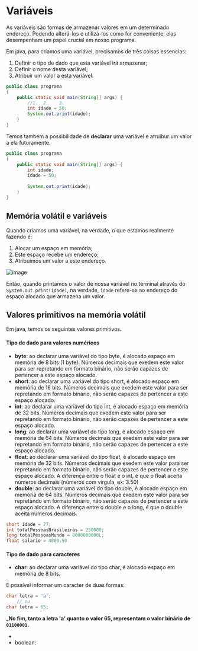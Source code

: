 # Variáveis
As variáveis são formas de armazenar valores em um determinado endereço. Podendo
alterá-los e utilizá-los como for conveniente, elas desempenham um papel crucial 
em nosso programa. 

Em java, para criamos uma variável, precisamos de três coisas essencias:
1. Definir o tipo de dado que esta variável irá armazenar;
2. Definir o nome desta variável; 
3. Atribuir um valor a esta variável. 
```java
public class programa
{
    public static void main(String[] args) {
        //1.  2.    3.
        int idade = 50; 
        System.out.print(idade);
    }
}
```

Temos também a possibilidade de __declarar__ uma variável e atruibur um valor a ela futuramente.
```java
public class programa
{
    public static void main(String[] args) {
        int idade; 
        idade = 50;
        
        System.out.print(idade);
    }
}
```

## Memória volátil e variáveis
Quando criamos uma variável, na verdade, o que estamos realmente fazendo é:
1. Alocar um espaço em memória;
2. Este espaço recebe um endereço;
3. Atribuimos um valor a este endereço.

![image](https://github.com/FireguiQueen/Java/assets/98475125/fda89935-d180-4a56-a0ff-f7be5b1015df)

Então, quando printamos o valor de nossa variável no terminal através do `System.out.print(idade)`, na verdade, `idade` refere-se
ao endereço do espaço alocado que armazena um valor.


## Valores primitivos na memória volátil
Em java, temos os seguintes valores primitivos.

#### Tipo de dado para valores numéricos
- __byte__: ao declarar uma variável do tipo byte, é alocado espaço em memória de 8 bits (1 byte). Números decimais que exedem este valor para ser repretando em formato binário, não serão capazes de pertencer a este espaço alocado. 
- __short__: ao declarar uma variável do tipo short, é alocado espaço em memória de 16 bits. Números decimais que exedem este valor para ser repretando em formato binário, não serão capazes de pertencer a este espaço alocado.  
- __int__: ao declarar uma variável do tipo int, é alocado espaço em memória de 32 bits. Números decimais que exedem este valor para ser repretando em formato binário, não serão capazes de pertencer a este espaço alocado.
- __long__: ao declarar uma variável do tipo long, é alocado espaço em memória de 64 bits. Números decimais que exedem este valor para ser repretando em formato binário, não serão capazes de pertencer a este espaço alocado.
- __float__: ao declarar uma variável do tipo float, é alocado espaço em memória de 32 bits. Números decimais que exedem este valor para ser repretando em formato binário, não serão capazes de pertencer a este espaço alocado. A diferença entre o float e o int, é que o float aceita números decimais (números com vírgula, ex: 3.50)
- __double__: ao declarar uma variável do tipo double, é alocado espaço em memória de 64 bits. Números decimais que exedem este valor para ser repretando em formato binário, não serão capazes de pertencer a este espaço alocado. A diferença entre o double e o long, é que o double aceita números decimais.
```java
short idade = 77;
int totalPessoasBrasileiras = 250000;
long totalPessoasMundo = 8000000000L;
float salario = 4000.50
```


#### Tipo de dado para caracteres 
- __char__: ao declarar uma variável do tipo char, é alocado espaço em memória de 8 bits.

É possível informar um caracter de duas formas:
```java
char letra = 'a';
    // ou
char letra = 65; 
```

___No fim, tanto a letra 'a' quanto o valor 65, representam o valor binário de `01100001`.__


- 
- boolean: 
